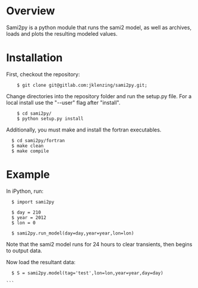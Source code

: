 # Overview

Sami2py is a python module that runs the sami2 model, as well as archives, loads and plots the resulting modeled values.

# Installation

First, checkout the repository:

```
    $ git clone git@gitlab.com:jklenzing/sami2py.git;
```

Change directories into the repository folder and run the setup.py file.  For
a local install use the "--user" flag after "install".

```
    $ cd sami2py/
    $ python setup.py install
```

Additionally, you must make and install the fortran executables.

```
  $ cd sami2py/fortran
  $ make clean
  $ make compile
````

# Example

In iPython, run:

```
  $ import sami2py

  $ day = 210
  $ year = 2012
  $ lon = 0

  $ sami2py.run_model(day=day,year=year,lon=lon)
```
Note that the sami2 model runs for 24 hours to clear transients, then begins to output data.

Now load the resultant data:

`````
  $ S = sami2py.model(tag='test',lon=lon,year=year,day=day)

```
